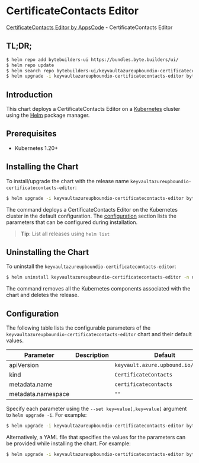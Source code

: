 # CertificateContacts Editor

[CertificateContacts Editor by AppsCode](https://byte.builders) - CertificateContacts Editor

## TL;DR;

```bash
$ helm repo add bytebuilders-ui https://bundles.byte.builders/ui/
$ helm repo update
$ helm search repo bytebuilders-ui/keyvaultazureupboundio-certificatecontacts-editor --version=v0.4.18
$ helm upgrade -i keyvaultazureupboundio-certificatecontacts-editor bytebuilders-ui/keyvaultazureupboundio-certificatecontacts-editor -n default --create-namespace --version=v0.4.18
```

## Introduction

This chart deploys a CertificateContacts Editor on a [Kubernetes](http://kubernetes.io) cluster using the [Helm](https://helm.sh) package manager.

## Prerequisites

- Kubernetes 1.20+

## Installing the Chart

To install/upgrade the chart with the release name `keyvaultazureupboundio-certificatecontacts-editor`:

```bash
$ helm upgrade -i keyvaultazureupboundio-certificatecontacts-editor bytebuilders-ui/keyvaultazureupboundio-certificatecontacts-editor -n default --create-namespace --version=v0.4.18
```

The command deploys a CertificateContacts Editor on the Kubernetes cluster in the default configuration. The [configuration](#configuration) section lists the parameters that can be configured during installation.

> **Tip**: List all releases using `helm list`

## Uninstalling the Chart

To uninstall the `keyvaultazureupboundio-certificatecontacts-editor`:

```bash
$ helm uninstall keyvaultazureupboundio-certificatecontacts-editor -n default
```

The command removes all the Kubernetes components associated with the chart and deletes the release.

## Configuration

The following table lists the configurable parameters of the `keyvaultazureupboundio-certificatecontacts-editor` chart and their default values.

|     Parameter      | Description |                    Default                     |
|--------------------|-------------|------------------------------------------------|
| apiVersion         |             | <code>keyvault.azure.upbound.io/v1beta1</code> |
| kind               |             | <code>CertificateContacts</code>               |
| metadata.name      |             | <code>certificatecontacts</code>               |
| metadata.namespace |             | <code>""</code>                                |


Specify each parameter using the `--set key=value[,key=value]` argument to `helm upgrade -i`. For example:

```bash
$ helm upgrade -i keyvaultazureupboundio-certificatecontacts-editor bytebuilders-ui/keyvaultazureupboundio-certificatecontacts-editor -n default --create-namespace --version=v0.4.18 --set apiVersion=keyvault.azure.upbound.io/v1beta1
```

Alternatively, a YAML file that specifies the values for the parameters can be provided while
installing the chart. For example:

```bash
$ helm upgrade -i keyvaultazureupboundio-certificatecontacts-editor bytebuilders-ui/keyvaultazureupboundio-certificatecontacts-editor -n default --create-namespace --version=v0.4.18 --values values.yaml
```
